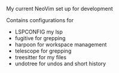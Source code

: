 My current NeoVim set up for development


Contains configurations for 

- LSPCONFIG my lsp 
- fugitive for grepping 
- harpoon for workspace management
- telescope for grepping 
- treesitter for my files 
- undotree for undos and short history
